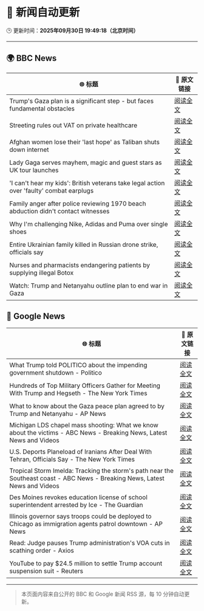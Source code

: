 # 🧠 新闻自动更新

🕒 更新时间：**2025年09月30日 19:49:18（北京时间）**

---

## 🌍 BBC News

| 🌐 标题 | 🔗 原文链接 |
|--------|-------------|
| Trump's Gaza plan is a significant step - but faces fundamental obstacles | [阅读全文](https://www.bbc.com/news/articles/cy4r1xjy90ko?at_medium=RSS&at_campaign=rss) |
| Streeting rules out VAT on private healthcare | [阅读全文](https://www.bbc.com/news/articles/c0knr2dmn4mo?at_medium=RSS&at_campaign=rss) |
| Afghan women lose their 'last hope' as Taliban shuts down internet | [阅读全文](https://www.bbc.com/news/articles/c98dmq03n92o?at_medium=RSS&at_campaign=rss) |
| Lady Gaga serves mayhem, magic and guest stars as UK tour launches | [阅读全文](https://www.bbc.com/news/articles/cn829pjr2mpo?at_medium=RSS&at_campaign=rss) |
| 'I can't hear my kids': British veterans take legal action over 'faulty' combat earplugs | [阅读全文](https://www.bbc.com/news/articles/ce84e4egp38o?at_medium=RSS&at_campaign=rss) |
| Family anger after police reviewing 1970 beach abduction didn't contact witnesses | [阅读全文](https://www.bbc.com/news/articles/c1ed4g1q52no?at_medium=RSS&at_campaign=rss) |
| Why I'm challenging Nike, Adidas and Puma over single shoes | [阅读全文](https://www.bbc.com/news/articles/cewnje717rqo?at_medium=RSS&at_campaign=rss) |
| Entire Ukrainian family killed in Russian drone strike, officials say | [阅读全文](https://www.bbc.com/news/articles/cdxqdpgznzeo?at_medium=RSS&at_campaign=rss) |
| Nurses and pharmacists endangering patients by supplying illegal Botox | [阅读全文](https://www.bbc.com/news/articles/cn82z3grpd3o?at_medium=RSS&at_campaign=rss) |
| Watch: Trump and Netanyahu outline plan to end war in Gaza | [阅读全文](https://www.bbc.com/news/videos/c24r8zj1mnro?at_medium=RSS&at_campaign=rss) |

## 📰 Google News

| 🌐 标题 | 🔗 原文链接 |
|--------|-------------|
| What Trump told POLITICO about the impending government shutdown - Politico | [阅读全文](https://news.google.com/rss/articles/CBMitAFBVV95cUxOX2VWRVpTNGJxNUlzNWc2Z3g1amxfQS1aRnNRb2V6UERvQTV3b285RlMwQmNuVzB4QloxQ1RsVFJjTDk2blBpYk9ERE51ZXBMN0xFNTlyUE1LTHBXSnNpUm1kOU14ZkRDaVM2LU9qcnlQYTVqYWJEcnU1NjA2akxkUXY1YWQ0RWxKeG1KaWxuYzRER1Q1YjA4SER4RlFJS3plUWtBbVcxV1h2S1JQVjVfTXBaU3c?oc=5) |
| Hundreds of Top Military Officers Gather for Meeting With Trump and Hegseth - The New York Times | [阅读全文](https://news.google.com/rss/articles/CBMiiwFBVV95cUxPZHZHVFluUEwtUDNXU0p4eHdRb3RRYWc0TW9MOW9xU0I0QlVqUC1rX3U5UEp6OGEzUDFVYkMxZkdGTlZfeDhhLUJENzA5YnFYcGhydjBXT1RoNWQtQWlkNFVHZWl2QUtGYjhva0pFS0NqaFFHc3MtYlBSX25HUzZVNnpwalZEQWh4NG9J?oc=5) |
| What to know about the Gaza peace plan agreed to by Trump and Netanyahu - AP News | [阅读全文](https://news.google.com/rss/articles/CBMiowFBVV95cUxNTG4xZ0lONkJCUVlab2JUeVdiOC14Tk0wYlpHTGNnMWpvVHBPa0EzRE9JYnNmQ1ZDMDF0VkJLRERzUFlJMjg3N2tIYWRXNk5HR1UwclRaMzJLOEFMd1RSX0NZWWpteEdTZ3ZXSVdRamZZUUlqbmZEYXZXOTZBMk5nU3E3cGFVY3ExQmppV0w0VF9TWl9KRmZ2ZkRrUWVGaS1JeXg4?oc=5) |
| Michigan LDS chapel mass shooting: What we know about the victims - ABC News - Breaking News, Latest News and Videos | [阅读全文](https://news.google.com/rss/articles/CBMijwFBVV95cUxQZ1lqSVhIS2JkWnVJTk82QWpRMEVDdWpXaHF6VEFvVjNiZWtDWFlRR3VIR1NsUkFpUnRWaUUzRGM0N2ZxTEx2aG14dDJQVno3Uk9jT3dVT3RXQks3NGpaTXRvTnR6LXczenhHaHdfa0JJaGVScktDUHRNM0JMUUpaTHdzSWFZNWdhWDZhbDdiMNIBlAFBVV95cUxQdzN5WENaeXZuY1RnZ1J6VFlxVDdfWGpJTnltcEZxY0FoREgteXVlZV9HckJEWUZua213RzFDZ0J6dGNoU2szTk83TkpSd0kwN1gtXzJqNFY5LUl1QlZ6VC1qeUUtZzY2ZlZ1S2dpTEktS083N0JFNzlxZ081RnA0cTRFTkoxdVdnY2RYeU5rN2JNbEJB?oc=5) |
| U.S. Deports Planeload of Iranians After Deal With Tehran, Officials Say - The New York Times | [阅读全文](https://news.google.com/rss/articles/CBMiiwFBVV95cUxPOVZ5cTRiUGFSNWVvTHNBMy1oVHhtcFdSRlcwUHZCQTI1V3FPcGVLZklfOFZxbjVydENkODFzNV9DNHFvLThxS3JuQzI5amxCeEd5Y0tmTDhZN2xVSGR2dEU2RmVMdnNvY292N3VpUUFXMXpBVDRTeGZIa1NzZnc0YjRhSFQzbW90YVlz?oc=5) |
| Tropical Storm Imelda: Tracking the storm's path near the Southeast coast - ABC News - Breaking News, Latest News and Videos | [阅读全文](https://news.google.com/rss/articles/CBMimAFBVV95cUxPVnk1b1pjM2wxRERBTXNXcEU1cDNHSm95R2I3TFY5RnpSVFdhajEyS2N6YzFmSm1qVm1HVm1sR2FsQkk2QXdrMVlvU1Fjb2xYSmFKalg5M2p5X0l3bWdieXExODJjZXVaVUFwUzNlbXlFa3dpS3R0TUctTnpRa2dnV1oxZUZVVzJfdGxJM0VrV2ZXUW9ob3lHTdIBngFBVV95cUxPQVJWdEliOE5udmZVRG83ZW52RjlzRWxfdmNXVU5YWG01dlMwT0xmcU5rdzMzR0Fpb2M5NnNKaEdORjhQNE9TVDN4LTBKUkx2TUoyNXRWUmJYVFM4Z09rNzNEYjBZQ3d6bFc3bVlkYWZ6VXNNcE5VSTZHaHptWnJsMXVCTkFuN3BBMzVXbVJRYXlpNTVOWlBjMkpCb3ZhZw?oc=5) |
| Des Moines revokes education license of school superintendent arrested by Ice - The Guardian | [阅读全文](https://news.google.com/rss/articles/CBMiogFBVV95cUxNZVZ0bTQtcE5DaEctQTRmVk1TTHhGQjlfSXNqbkJacmNyR1RCWlIxejFVWVJNV1BiV0dZcWZJR0VtQkxPSjA4WS1PQVNEd0NkWlR1SjB2X3NCSm4xd3YzTE9NMHdzTlh4cTkyc1BOOWVBQzBVMVpGRjhpS0J1TTNEOWRFWmwxeDRaWENZT3JRNFMxMDRwN2VLWEhseDlNZVVIbnc?oc=5) |
| Illinois governor says troops could be deployed to Chicago as immigration agents patrol downtown - AP News | [阅读全文](https://news.google.com/rss/articles/CBMirwFBVV95cUxNc0NnQ3VLY04tbzViYnU5dVdmRXVqVmo0VXFLcHk0R3EwS2tFeWF6SzFNdDdkTC1yMnE0WHdlbUQyRjFPSDhSSkJKYVp1enFjTzd0OXZndlJmbHNfVGY5WTJoWUp1aUNhcjVsSEE1aFZBbnpLcXRacTNxaTFhcUZyN004UDBZSkdSR1djdTFIejhuNm1CTzhDS29xdEdhOE4zN25mOWM2Zmk0TWdibXd3?oc=5) |
| Read: Judge pauses Trump administration's VOA cuts in scathing order - Axios | [阅读全文](https://news.google.com/rss/articles/CBMiigFBVV95cUxNdV9zX0ptb3plcG5yUVBoR2F6VzNUZjdJVXI5dEcwVTVlb3c2bEcyTy1XRFFVdmZWRF8xX0tGcURCeVpTTTA3blVQSjlGQU9TcGxSckxWdFZuczRFYlNOa3RTLVF1SUk0eGp0MVdsbnNLcmgtQ2w2NXNmQ09TU0xSLXRFejJKTkg3SGc?oc=5) |
| YouTube to pay $24.5 million to settle Trump account suspension suit - Reuters | [阅读全文](https://news.google.com/rss/articles/CBMitwFBVV95cUxPMm85djRhaGdyQjFNVWlCMU9QV25yd2NLTEUtYlhBVi1GUUxpN0kxTGVhbXZpRUVWY08yYXdnVVp4bEp2TjZ5N3FUUXVCY3ByQUtBVlpEZEhlSXNnalNzblZXZS0yb09HRUhzc1Y0dTROM2JkTGg1Rlp1MmhCMGdhb1Y4QmNjbmdCd0Z0a3drMVJVWVBkS2NCbjFqV3hLcmV6RWk3cHZVaWZFc21lVDFtZF9lZEZiM2M?oc=5) |

---
> 本页面内容来自公开的 BBC 和 Google 新闻 RSS 源，每 10 分钟自动更新。